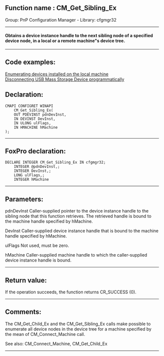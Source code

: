 
## Function name : CM_Get_Sibling_Ex
Group: PnP Configuration Manager - Library: cfgmgr32    
***  


#### Obtains a device instance handle to the next sibling node of a specified device node, in a local or a remote machine"s device tree.
***  


## Code examples:
[Enumerating devices installed on the local machine](../../samples/sample_545.md)  
[Disconnecting USB Mass Storage Device programmatically](../../samples/sample_553.md)  

## Declaration:
```foxpro  
CMAPI CONFIGRET WINAPI
	CM_Get_Sibling_Ex(
	OUT PDEVINST pdnDevInst,
	IN DEVINST DevInst,
	IN ULONG ulFlags,
	IN HMACHINE hMachine
);  
```  
***  


## FoxPro declaration:
```foxpro  
DECLARE INTEGER CM_Get_Sibling_Ex IN cfgmgr32;
	INTEGER @pdnDevInst,;
	INTEGER DevInst,;
	LONG ulFlags,;
	INTEGER hMachine  
```  
***  


## Parameters:
pdnDevInst 
Caller-supplied pointer to the device instance handle to the sibling node that this function retrieves. The retrieved handle is bound to the machine handle specified by hMachine. 

DevInst 
Caller-supplied device instance handle that is bound to the machine handle specified by hMachine. 

ulFlags 
Not used, must be zero. 

hMachine 
Caller-supplied machine handle to which the caller-supplied device instance handle is bound.  
***  


## Return value:
If the operation succeeds, the function returns CR_SUCCESS (0).  
***  


## Comments:
The CM_Get_Child_Ex and the CM_Get_Sibling_Ex calls make possible  to enumerate all device nodes in the device tree for a machine specified by the mean of CM_Connect_Machine call.  
  
See also: CM_Connect_Machine, CM_Get_Child_Ex   
  
***  

